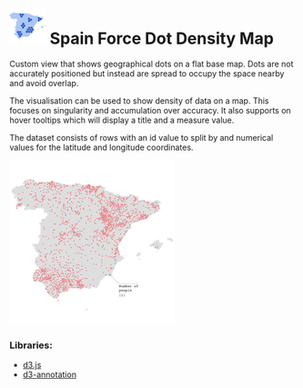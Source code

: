 # ![](icon.svg) Spain Force Dot Density Map

Custom view that shows geographical dots on a flat base map. Dots are not accurately positioned but instead are spread to occupy the space nearby and avoid overlap.

The visualisation can be used to show density of data on a map. This focuses on singularity and accumulation over accuracy.
It also supports on hover tooltips which will display a title and a measure value.

The dataset consists of rows with an id value to split by and numerical values for the latitude and longitude coordinates.

![screenshot](thumbnail.png)

### Libraries:
 - [d3.js](https://d3js.org/)
 - [d3-annotation](https://d3-annotation.susielu.com/)